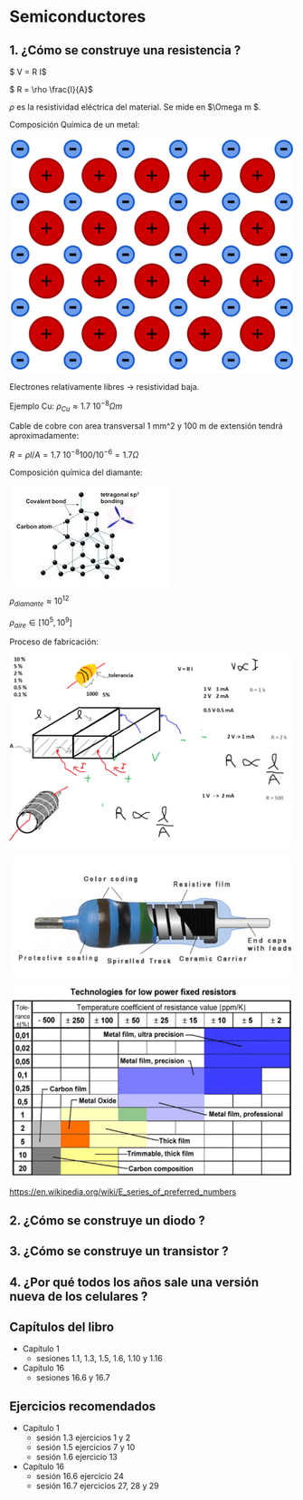 # Semiconductores

## 1. ¿Cómo se construye una resistencia ?

$ V = R I$

$ R = \rho \frac{l}{A}$

$\rho$ es la resistividad eléctrica del material. Se mide en $\Omega m $.

Composición Química de un metal:

![21_1](../img/22_Metallic_Bonding_Example.png)

Electrones relativamente libres -> resistividad baja.

Ejemplo Cu: $\rho_{Cu} \approx 1.7\ 10^{-8} \Omega m$

Cable de cobre con area transversal 1 mm^2 y 100 m de extensión tendrá aproximadamente:

$R = \rho l / A = 1.7\ 10^{-8} 100 / 10^{-6} = 1.7 \Omega$

Composición química del diamante:

![21_1](../img/22_diamond.jfif)

$\rho_{diamante} \approx 10^{12}$

$\rho_{aire} \in [10^5,  10^9]$

Proceso de fabricación:

![21_1](../img/22_resistances.png)

![21_1](../img/22_film_resistor7.jpg)

![21_1](../img/22_resistor_technology.png)

https://en.wikipedia.org/wiki/E_series_of_preferred_numbers 

## 2. ¿Cómo se construye un diodo ?
## 3. ¿Cómo se construye un transistor ?
## 4. ¿Por qué todos los años sale una versión nueva de los celulares ?

## Capítulos del libro
- Capítulo 1
   - sesiones 1.1, 1.3, 1.5, 1.6, 1.10 y 1.16
- Capítulo 16
   - sesiones 16.6 y 16.7
   
## Ejercicios recomendados
- Capítulo 1
  - sesión 1.3 ejercicios 1 y 2
  - sesión 1.5 ejercicios 7 y 10
  - sesión 1.6 ejercicio 13
- Capítulo 16
  - sesión 16.6 ejercicio 24
  - sesión 16.7 ejercicios 27, 28 y 29
